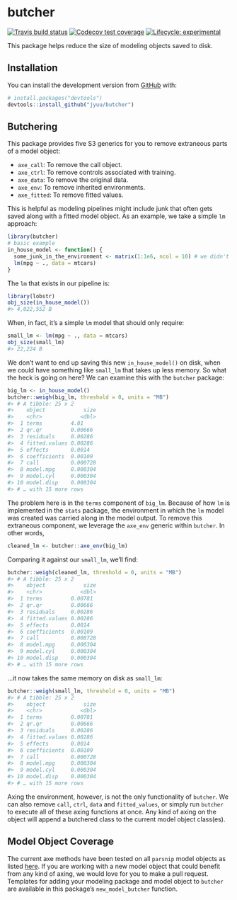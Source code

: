 
<!-- README.md is generated from README.Rmd. Please edit that file -->

# butcher

<!-- badges: start -->

[![Travis build
status](https://travis-ci.org/jyuu/butcher.svg?branch=master)](https://travis-ci.org/jyuu/butcher)
[![Codecov test
coverage](https://codecov.io/gh/jyuu/butcher/branch/master/graph/badge.svg)](https://codecov.io/gh/jyuu/butcher?branch=master)
[![Lifecycle:
experimental](https://img.shields.io/badge/lifecycle-experimental-orange.svg)](https://www.tidyverse.org/lifecycle/#experimental)
<!-- badges: end -->

This package helps reduce the size of modeling objects saved to disk.

## Installation

You can install the development version from
[GitHub](https://github.com/) with:

``` r
# install.packages("devtools")
devtools::install_github("jyuu/butcher")
```

## Butchering

This package provides five S3 generics for you to remove extraneous
parts of a model object:

  - `axe_call`: To remove the call object.
  - `axe_ctrl`: To remove controls associated with training.
  - `axe_data`: To remove the original data.
  - `axe_env`: To remove inherited environments.
  - `axe_fitted`: To remove fitted values.

This is helpful as modeling pipelines might include junk that often gets
saved along with a fitted model object. As an example, we take a simple
`lm` approach:

``` r
library(butcher)
# basic example
in_house_model <- function() {
  some_junk_in_the_environment <- matrix(1:1e6, ncol = 10) # we didn't know about
  lm(mpg ~ ., data = mtcars) 
}
```

The `lm` that exists in our pipeline is:

``` r
library(lobstr)
obj_size(in_house_model())
#> 4,022,552 B
```

When, in fact, it’s a simple `lm` model that should only require:

``` r
small_lm <- lm(mpg ~ ., data = mtcars) 
obj_size(small_lm)
#> 22,224 B
```

We don’t want to end up saving this new `in_house_model()` on disk, when
we could have something like `small_lm` that takes up less memory. So
what the heck is going on here? We can examine this with the `butcher`
package:

``` r
big_lm <- in_house_model()
butcher::weigh(big_lm, threshold = 0, units = "MB")
#> # A tibble: 25 x 2
#>    object            size
#>    <chr>            <dbl>
#>  1 terms         4.01    
#>  2 qr.qr         0.00666 
#>  3 residuals     0.00286 
#>  4 fitted.values 0.00286 
#>  5 effects       0.0014  
#>  6 coefficients  0.00109 
#>  7 call          0.000728
#>  8 model.mpg     0.000304
#>  9 model.cyl     0.000304
#> 10 model.disp    0.000304
#> # … with 15 more rows
```

The problem here is in the `terms` component of `big_lm`. Because of how
`lm` is implemented in the `stats` package, the environment in which the
`lm` model was created was carried along in the model output. To remove
this extraneous component, we leverage the `axe_env` generic within
`butcher`. In other words,

``` r
cleaned_lm <- butcher::axe_env(big_lm)
```

Comparing it against our `small_lm`, we’ll find:

``` r
butcher::weigh(cleaned_lm, threshold = 0, units = "MB")
#> # A tibble: 25 x 2
#>    object            size
#>    <chr>            <dbl>
#>  1 terms         0.00781 
#>  2 qr.qr         0.00666 
#>  3 residuals     0.00286 
#>  4 fitted.values 0.00286 
#>  5 effects       0.0014  
#>  6 coefficients  0.00109 
#>  7 call          0.000728
#>  8 model.mpg     0.000304
#>  9 model.cyl     0.000304
#> 10 model.disp    0.000304
#> # … with 15 more rows
```

…it now takes the same memory on disk as `small_lm`:

``` r
butcher::weigh(small_lm, threshold = 0, units = "MB")
#> # A tibble: 25 x 2
#>    object            size
#>    <chr>            <dbl>
#>  1 terms         0.00781 
#>  2 qr.qr         0.00666 
#>  3 residuals     0.00286 
#>  4 fitted.values 0.00286 
#>  5 effects       0.0014  
#>  6 coefficients  0.00109 
#>  7 call          0.000728
#>  8 model.mpg     0.000304
#>  9 model.cyl     0.000304
#> 10 model.disp    0.000304
#> # … with 15 more rows
```

Axing the environment, however, is not the only functionality of
`butcher`. We can also remove `call`, `ctrl`, `data` and
`fitted_values`, or simply run `butcher` to execute all of these axing
functions at once. Any kind of axing on the object will append a
butchered class to the current model object class(es).

## Model Object Coverage

The current axe methods have been tested on all `parsnip` model objects
as listed
[here](https://tidymodels.github.io/parsnip/articles/articles/Models.html).
If you are working with a new model object that could benefit from any
kind of axing, we would love for you to make a pull request. Templates
for adding your modeling package and model object to `butcher` are
available in this package’s `new_model_butcher` function.
